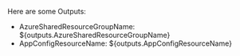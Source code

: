 

Here are some Outputs:
  - AzureSharedResourceGroupName: ${outputs.AzureSharedResourceGroupName}
  - AppConfigResourceName: ${outputs.AppConfigResourceName}
